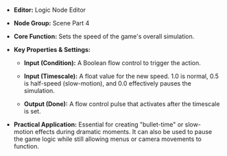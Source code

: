 - **Editor:** Logic Node Editor
    
- **Node Group:** Scene Part 4
    
- **Core Function:** Sets the speed of the game's overall simulation.
    
- **Key Properties & Settings:**
    
    - **Input (Condition):** A Boolean flow control to trigger the action.
        
    - **Input (Timescale):** A float value for the new speed. 1.0 is normal, 0.5 is half-speed (slow-motion), and 0.0 effectively pauses the simulation.
        
    - **Output (Done):** A flow control pulse that activates after the timescale is set.
        
- **Practical Application:** Essential for creating "bullet-time" or slow-motion effects during dramatic moments. It can also be used to pause the game logic while still allowing menus or camera movements to function.